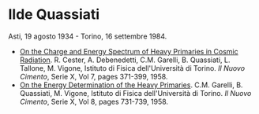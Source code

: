 # Ilde Quassiati

Asti, 19 agosto 1934 - Torino, 16 settembre 1984. 

* [On the Charge and Energy Spectrum of Heavy Primaries in Cosmic Radiation](papers/ilde/On_the_charge_and_energy_spectrum_of_heavy_primaries_in_cosmic_radiation.pdf). R. Cester, A. Debenedetti, C.M. Garelli, B. Quassiati, L. Tallone, M. Vigone, Istituto di Fisica dell'Università di Torino.  _Il Nuovo Cimento_, Serie X, Vol 7, pages 371-399, 1958.
* [On the Energy Determination of the Heavy Primaries](papers/ilde/On_the_energy_determination_of_the_heavy_primaries.pdf). C.M. Garelli, B. Quassiati, M. Vigone, Istituto di Fisica dell'Università di Torino. _Il Nuovo Cimento_, Serie X, Vol 8, pages 731-739, 1958.